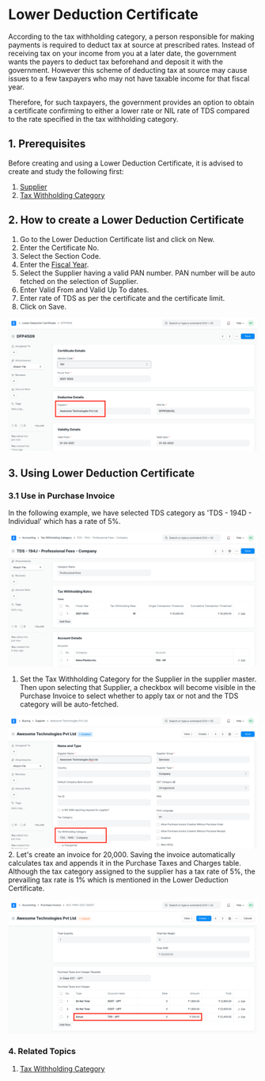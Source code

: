 
# Lower Deduction Certificate



According to the tax withholding category, a person responsible for making payments is required to deduct tax at source at prescribed rates. Instead of receiving tax on your income from you at a later date, the government wants the payers to deduct tax beforehand and deposit it with the government. However this scheme of deducting tax at source may cause issues to a few taxpayers who may not have taxable income for that fiscal year.


Therefore, for such taxpayers, the government provides an option to obtain a certificate confirming to either a lower rate or NIL rate of TDS compared to the rate specified in the tax withholding category.


## 1. Prerequisites


Before creating and using a Lower Deduction Certificate, it is advised to create and study the following first:


1. [Supplier](/docs/en/buying/supplier)
2. [Tax Withholding Category](/docs/en/accounts/tax-withholding-category)


## 2. How to create a Lower Deduction Certificate


1. Go to the Lower Deduction Certificate list and click on New.
2. Enter the Certificate No.
3. Select the Section Code.
4. Enter the [Fiscal Year](/docs/en/accounts/fiscal-year).
5. Select the Supplier having a valid PAN number. PAN number will be auto fetched on the selection of Supplier.
6. Enter Valid From and Valid Up To dates.
7. Enter rate of TDS as per the certificate and the certificate limit.
8. Click on Save.


![Lower Deduction Certificate](/files/lower-deduction-certificate.png)


## 3. Using Lower Deduction Certificate


### 3.1 Use in Purchase Invoice


In the following example, we have selected TDS category as 'TDS - 194D - Individual' which has a rate of 5%.


![Tax Withholding Category](/files/tax-withholding-category.png)


1. Set the Tax Withholding Category for the Supplier in the supplier master. Then upon selecting that Supplier, a checkbox will become visible in the Purchase Invoice to select whether to apply tax or not and the TDS category will be auto-fetched.


![Supplier With Tax Withholding Category](/files/supplier-with-tax-withholding-category.png)
2. Let's create an invoice for 20,000. Saving the invoice automatically calculates tax and appends it in the Purchase Taxes and Charges table. Although the tax category assigned to the supplier has a tax rate of 5%, the prevailing tax rate is 1% which is mentioned in the Lower Deduction Certificate.


![Lower TDS in Purchase Invoice](/files/lower-tax-withholding-in-purchase-invoice.png)


### 4. Related Topics


1. [Tax Withholding Category](/docs/en/accounts/tax-withholding-category)




